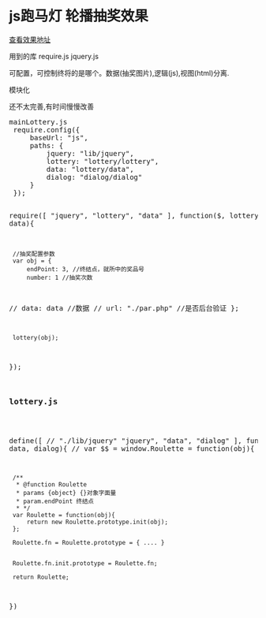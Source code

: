 <h1>
js跑马灯 轮播抽奖效果
</h1>
<a href="http://www.codegoing.com/lottery/" target="_blank">查看效果地址</a>

<p>用到的库 require.js jquery.js</p>
<p>可配置，可控制终将的是哪个。数据(抽奖图片),逻辑(js),视图(html)分离.</p>
<p>模块化</p>
<p>还不太完善,有时间慢慢改善</p>
<pre>
mainLottery.js
 require.config({
     baseUrl: "js",
     paths: {
         jquery: "lib/jquery",
         lottery: "lottery/lottery",
         data: "lottery/data",
         dialog: "dialog/dialog"
     }
 });

 require([
     "jquery",
     "lottery",
     "data"
 ], function($, lottery, data){

     //抽奖配置参数
     var obj = {
         endPoint: 3, //终结点，就所中的奖品号
         number: 1 //抽奖次数
 //        data: data //数据
 //        url: "./par.php" //是否后台验证
     };

     lottery(obj);

 });



<h3>lottery.js</h3>

 define([
 //    "./lib/jquery"
     "jquery",
     "data",
     "dialog"
 ], function($, data, dialog){
 //    var $$ = window.Roulette = function(obj){

     /**
      * @function Roulette
      * params {object} {}对象字面量
      * param.endPoint 终结点
      * */
     var Roulette = function(obj){
         return new Roulette.prototype.init(obj);
     };

     Roulette.fn = Roulette.prototype = { .... }


     Roulette.fn.init.prototype = Roulette.fn;

     return Roulette;
 })

</pre>